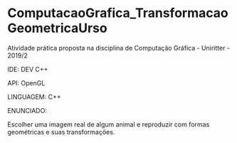 # ComputacaoGrafica_TransformacaoGeometricaUrso
Atividade prática proposta na disciplina de Computação Gráfica - Uniritter - 2019/2

IDE: DEV C++

API: OpenGL

LINGUAGEM: C++

ENUNCIADO:

Escolher uma imagem real de algum animal e reproduzir com formas geométricas e suas transformações.

